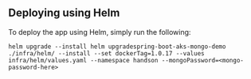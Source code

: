 ## Deploying using Helm

To deploy the app using Helm, simply run the following:


```
helm upgrade --install helm upgradespring-boot-aks-mongo-demo ./infra/helm/ --install --set dockerTag=1.0.17 --values infra/helm/values.yaml --namespace handson --mongoPassword=<mongo-password-here>


```
